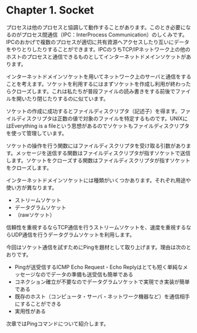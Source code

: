 # Chapter 1. Socket

プロセスは他のプロセスと協調して動作することがあります。このとき必要になるのがプロセス間通信（IPC：InterProcess Communication）のしくみです。
IPCのおかげで複数のプロセスが適切に共有資源へアクセスしたり互いにデータをやりとりしたりすることができます。IPCのうちTCP/IPネットワーク上の他のホストのプロセスと通信できるものとしてインターネットドメインソケットがあります。

インターネットドメインソケットを用いてネットワーク上のサーバと通信をすることを考えます。ソケットを利用するにはまずソケットを作成し利用が終わったらクローズします。これは私たちが普段ファイルの読み書きをする前後でファイルを開いたり閉じたりするのに似ています。

ソケットの作成に成功するとファイルディスクリプタ（記述子）を得ます。ファイルディスクリプタは正数の値で対象のファイルを特定するものです。UNIXにはEverything is a fileという思想があるのでソケットもファイルディスクリプタを使って管理しています。

ソケットの操作を行う関数にはファイルディスクリプタを受け取る引数があります。メッセージを送信する関数はファイルディスクリプタが指すソケットで送信します。ソケットをクローズする関数はファイルディスクリプタが指すソケットをクローズします。

インターネットドメインソケットには種類がいくつかあります。それぞれ用途や使い方が異なります。

- ストリームソケット
- データグラムソケット
- （rawソケット）

信頼性を重視するならTCP通信を行うストリームソケットを、速度を重視するならUDP通信を行うデータグラムソケットを利用します。

今回はソケット通信を試すためにPingを題材として取り上げます。理由は次のとおりです。

- Pingが送受信するICMP Echo Request・Echo Replyはとても短く単純なメッセージなのでデータの準備も送受信も簡単である
- コネクション確立が不要なのでデータグラムソケットで実現でき実装が簡単である
- 既存のホスト（コンピュータ・サーバ・ネットワーク機器など）を通信相手にすることができる
- 実用性がある

次章ではPingコマンドについて紹介します。
